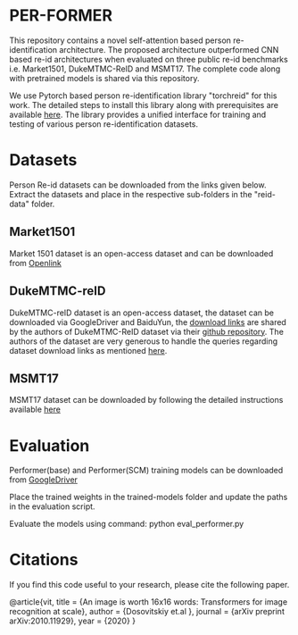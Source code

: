# PER-FORMER
This repository contains a novel self-attention based person re-identification architecture. 
The proposed architecture outperformed CNN based re-id architectures when evaluated on three public re-id benchmarks i.e. Market1501, DukeMTMC-ReID and MSMT17. 
The complete code along with pretrained models is shared via this repository.

We use Pytorch based person re-identification library "torchreid" for this work. The detailed steps to install this library along with prerequisites are available [here](https://github.com/KaiyangZhou/deep-person-reid). The library provides a unified interface for training and testing of various person re-identification datasets.

# Datasets

Person Re-id datasets can be downloaded from the links given below. Extract the datasets and place in the respective sub-folders in the "reid-data" folder.

## Market1501
Market 1501 dataset is an open-access dataset and can be downloaded from [Openlink](http://zheng-lab.cecs.anu.edu.au/Project/project_reid.html)

## DukeMTMC-reID
DukeMTMC-reID dataset is an open-access dataset, the dataset can be downloaded via GoogleDriver and BaiduYun, the [download links](https://github.com/sxzrt/DukeMTMC-reID_evaluation#download-dataset) are shared by the authors of DukeMTMC-ReID dataset via their [github repository](https://github.com/sxzrt/DukeMTMC-reID_evaluation). The authors of the dataset are very generous to handle the queries regarding dataset download links as mentioned [here](https://github.com/sxzrt/DukeMTMC-reID_evaluation#download-dataset).

## MSMT17
MSMT17 dataset can be downloaded by following the detailed instructions available [here](https://www.pkuvmc.com/dataset.html)

# Evaluation
Performer(base) and Performer(SCM) training models can be downloaded from [GoogleDriver](https://drive.google.com/drive/folders/1t5IyNFMUzmsdBqz0nyA1rjxiuaF9_kTI?usp=sharing)

Place the trained weights in the trained-models folder and update the paths in the evaluation script.

Evaluate the models using command: python eval_performer.py


# Citations
If you find this code useful to your research, please cite the following paper.

@article{vit, title = {An image is worth 16x16 words: Transformers for image recognition at scale},
   author = {Dosovitskiy et.al }, journal = {arXiv preprint arXiv:2010.11929}, year = {2020} }
